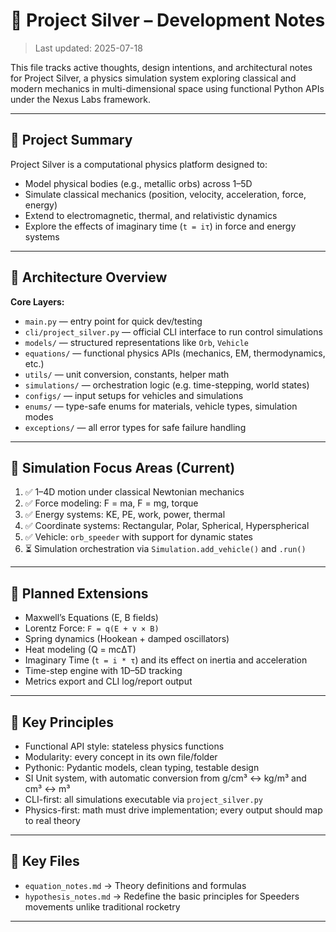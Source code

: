 # 🧠 Project Silver – Development Notes
> Last updated: 2025-07-18

This file tracks active thoughts, design intentions, and architectural notes for Project Silver, 
a physics simulation system exploring classical and modern mechanics in multi-dimensional space 
using functional Python APIs under the Nexus Labs framework.

---

## 🔭 Project Summary

Project Silver is a computational physics platform designed to:
- Model physical bodies (e.g., metallic orbs) across 1–5D
- Simulate classical mechanics (position, velocity, acceleration, force, energy)
- Extend to electromagnetic, thermal, and relativistic dynamics
- Explore the effects of imaginary time (`t = iτ`) in force and energy systems

---

## 🧱 Architecture Overview

**Core Layers:**
- `main.py` — entry point for quick dev/testing
- `cli/project_silver.py` — official CLI interface to run control simulations
- `models/` — structured representations like `Orb`, `Vehicle`
- `equations/` — functional physics APIs (mechanics, EM, thermodynamics, etc.)
- `utils/` — unit conversion, constants, helper math
- `simulations/` — orchestration logic (e.g. time-stepping, world states)
- `configs/` — input setups for vehicles and simulations
- `enums/` — type-safe enums for materials, vehicle types, simulation modes
- `exceptions/` — all error types for safe failure handling

---

## 🧪 Simulation Focus Areas (Current)

1. ✅ 1–4D motion under classical Newtonian mechanics
2. ✅ Force modeling: F = ma, F = mg, torque
3. ✅ Energy systems: KE, PE, work, power, thermal
4. ✅ Coordinate systems: Rectangular, Polar, Spherical, Hyperspherical
5. ✅ Vehicle: `orb_speeder` with support for dynamic states
6. ⏳ Simulation orchestration via `Simulation.add_vehicle()` and `.run()`

---

## 🌌 Planned Extensions

- Maxwell’s Equations (E, B fields)
- Lorentz Force: `F = q(E + v × B)`
- Spring dynamics (Hookean + damped oscillators)
- Heat modeling (Q = mcΔT)
- Imaginary Time (`t = i * τ`) and its effect on inertia and acceleration
- Time-step engine with 1D–5D tracking
- Metrics export and CLI log/report output

---

## 🧩 Key Principles

- Functional API style: stateless physics functions
- Modularity: every concept in its own file/folder
- Pythonic: Pydantic models, clean typing, testable design
- SI Unit system, with automatic conversion from g/cm³ ↔ kg/m³ and cm³ ↔ m³
- CLI-first: all simulations executable via `project_silver.py`
- Physics-first: math must drive implementation; every output should map to real theory

---

## 🔗 Key Files

- `equation_notes.md` → Theory definitions and formulas
- `hypothesis_notes.md` → Redefine the basic principles for Speeders movements unlike traditional rocketry
---

